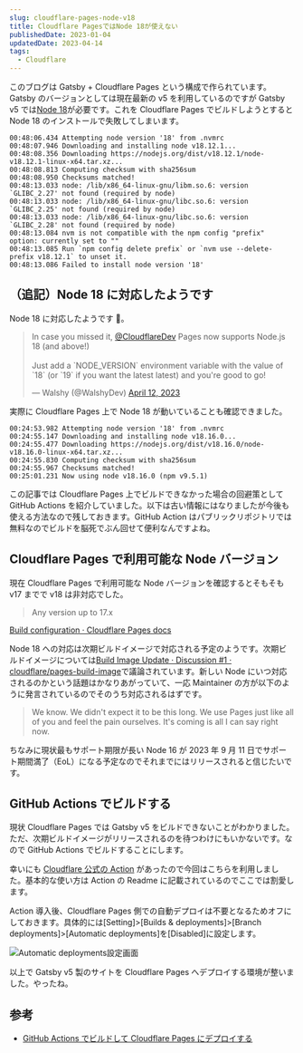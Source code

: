 ```yaml
---
slug: cloudflare-pages-node-v18
title: Cloudflare PagesではNode 18が使えない
publishedDate: 2023-01-04
updatedDate: 2023-04-14
tags:
  - Cloudflare
---
```


このブログは Gatsby + Cloudflare Pages という構成で作られています。Gatsby のバージョンとしては現在最新の v5 を利用しているのですが Gatsby v5 では[Node 18](https://www.gatsbyjs.com/docs/reference/release-notes/v5.0/#node-18)が必要です。これを Cloudflare Pages でビルドしようとすると Node 18 のインストールで失敗してしまいます。

```log
00:48:06.434 Attempting node version '18' from .nvmrc
00:48:07.946 Downloading and installing node v18.12.1...
00:48:08.356 Downloading https://nodejs.org/dist/v18.12.1/node-v18.12.1-linux-x64.tar.xz...
00:48:08.813 Computing checksum with sha256sum
00:48:08.950 Checksums matched!
00:48:13.033 node: /lib/x86_64-linux-gnu/libm.so.6: version `GLIBC_2.27' not found (required by node)
00:48:13.033 node: /lib/x86_64-linux-gnu/libc.so.6: version `GLIBC_2.25' not found (required by node)
00:48:13.033 node: /lib/x86_64-linux-gnu/libc.so.6: version `GLIBC_2.28' not found (required by node)
00:48:13.084 nvm is not compatible with the npm config "prefix" option: currently set to ""
00:48:13.085 Run `npm config delete prefix` or `nvm use --delete-prefix v18.12.1` to unset it.
00:48:13.086 Failed to install node version '18'
```

## （追記）Node 18 に対応したようです

Node 18 に対応したようです 🎉。

<blockquote class="twitter-tweet">
  <p lang="en" dir="ltr">
    In case you missed it, <a href="https://twitter.com/CloudflareDev?ref_src=twsrc%5Etfw">@CloudflareDev</a> Pages now supports Node.js 18 (and above!)<br/><br/>Just add a `NODE_VERSION` environment variable with the value of `18` (or `19` if you want the latest latest) and you&#39;re good to go!
  </p>
  &mdash; Walshy (@WalshyDev) <a href="https://twitter.com/WalshyDev/status/1646293635841835008?ref_src=twsrc%5Etfw">April 12, 2023</a>
</blockquote>

実際に Cloudflare Pages 上で Node 18 が動いていることも確認できました。

```log
00:24:53.982 Attempting node version '18' from .nvmrc
00:24:55.147 Downloading and installing node v18.16.0...
00:24:55.477 Downloading https://nodejs.org/dist/v18.16.0/node-v18.16.0-linux-x64.tar.xz...
00:24:55.830 Computing checksum with sha256sum
00:24:55.967 Checksums matched!
00:25:01.231 Now using node v18.16.0 (npm v9.5.1)
```

この記事では Cloudflare Pages 上でビルドできなかった場合の回避策として GitHub Actions を紹介していました。以下は古い情報にはなりましたが今後も使える方法なので残しておきます。GitHub Action はパブリックリポジトリでは無料なのでビルドを脳死でぶん回せて便利なんですよね。

## Cloudflare Pages で利用可能な Node バージョン

現在 Cloudflare Pages で利用可能な Node バージョンを確認するとそもそも v17 までで v18 は非対応でした。

> Any version up to 17.x

[Build configuration · Cloudflare Pages docs](https://developers.cloudflare.com/pages/platform/build-configuration)

Node 18 への対応は次期ビルドイメージで対応される予定のようです。次期ビルドイメージについては[Build Image Update · Discussion #1 · cloudflare/pages-build-image](https://github.com/cloudflare/pages-build-image/discussions/1)で議論されています。新しい Node にいつ対応されるのかという話題はかなりあがっていて、一応 Maintainer の方が以下のように発言されているのでそのうち対応されるはずです。

> We know. We didn't expect it to be this long. We use Pages just like all of you and feel the pain ourselves. It's coming is all I can say right now.

ちなみに現状最もサポート期限が長い Node 16 が 2023 年 9 月 11 日でサポート期間満了（EoL）になる予定なのでそれまでにはリリースされると信じたいです。

## GitHub Actions でビルドする

現状 Cloudflare Pages では Gatsby v5 をビルドできないことがわかりました。ただ、次期ビルドイメージがリリースされるのを待つわけにもいかないです。なので GitHub Actions でビルドすることにします。

幸いにも [Cloudflare 公式の Action](https://github.com/marketplace/actions/cloudflare-pages-github-action) があったので今回はこちらを利用しました。基本的な使い方は Action の Readme に記載されているのでここでは割愛します。

Action 導入後、Cloudflare Pages 側での自動デプロイは不要となるためオフにしておきます。具体的には\[Setting\]>\[Builds & deployments\]>\[Branch deployments\]>\[Automatic deployments\]を\[Disabled\]に設定します。

![Automatic deployments設定画面](./automatic-deployments.png)

以上で Gatsby v5 製のサイトを Cloudflare Pages へデプロイする環境が整いました。やったね。

## 参考

- [GitHub Actions でビルドして Cloudflare Pages にデプロイする](https://zenn.dev/nwtgck/articles/1fdee0e84e5808)
